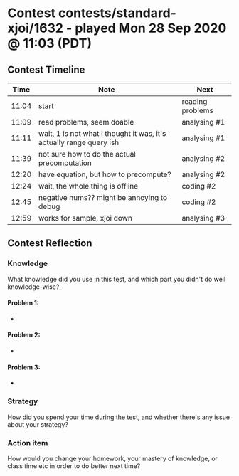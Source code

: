 # Contest contests/standard-xjoi/1632 - played Mon 28 Sep 2020 @ 11:03 (PDT)

## Contest Timeline

| Time | Note | Next |
|----|----|----|
11:04 | start | reading problems
11:09 | read problems, seem doable | analysing #1
11:11 | wait, 1 is not what I thought it was, it's actually range query ish | analysing #1
11:39 | not sure how to do the actual precomputation | analysing #2
12:20 | have equation, but how to precompute? | analysing #2
12:24 | wait, the whole thing is offline | coding #2
12:45 | negative nums?? might be annoying to debug | coding #2
12:59 | works for sample, xjoi down | analysing #3

## Contest Reflection

### Knowledge
What knowledge did you use in this test, and which part you didn't do well knowledge-wise?

#### Problem 1:

-

#### Problem 2:

-

#### Problem 3:

-

### Strategy
How did you spend your time during the test, and whether there's any issue about your strategy?

### Action item
How would you change your homework, your mastery of knowledge, or class time etc in order to do better next time?
